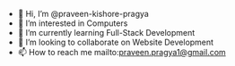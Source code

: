 - 👋 Hi, I’m @praveen-kishore-pragya
- 👀 I’m interested in Computers
- 🌱 I’m currently learning Full-Stack Development
- 💞️ I’m looking to collaborate on Website Development
- 📫 How to reach me mailto:praveen.pragya1@gmail.com

<!---
praveen-kishore-pragya/praveen-kishore-pragya is a ✨ special ✨ repository because its `README.md` (this file) appears on your GitHub profile.
You can click the Preview link to take a look at your changes.
--->
